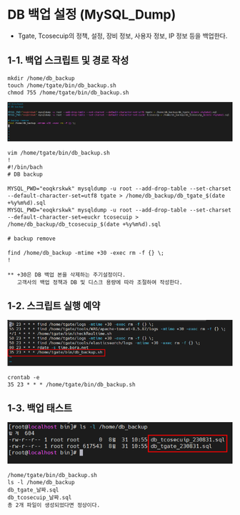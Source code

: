 # DB 백업 설정 (MySQL_Dump)

* Tgate, Tcosecuip의 정책, 설정, 장비 정보, 사용자 정보, IP 정보 등을 백업한다.

## 1-1. 백업 스크립트 및 경로 작성

```
mkdir /home/db_backup
touch /home/tgate/bin/db_backup.sh
chmod 755 /home/tgate/bin/db_backup.sh
```

![Alt text](image-160.png)

```
vim /home/tgate/bin/db_backup.sh
!
#!/bin/bach
# DB backup

MYSQL_PWD="eoqkrskwk" mysqldump -u root --add-drop-table --set-charset --default-character-set=utf8 tgate > /home/db_backup/db_tgate_$(date +%y%m%d).sql
MYSQL_PWD="eoqkrskwk" mysqldump -u root --add-drop-table --set-charset --default-character-set=euckr tcosecuip > /home/db_backup/db_tcosecuip_$(date +%y%m%d).sql

# backup remove

find /home/db_backup -mtime +30 -exec rm -f {} \;
!

** +30은 DB 백업 본을 삭제하는 주기설정이다.
   고객사의 백업 정책과 DB 및 디스크 용량에 따라 조절하여 작성한다.
```

## 1-2. 스크립트 실행 예약

![Alt text](image-161.png)

```
crontab -e
35 23 * * * /home/tgate/bin/db_backup.sh
```

## 1-3. 백업 태스트

![Alt text](image-162.png)

```
/home/tgate/bin/db_backup.sh
ls -l /home/db_backup
db_tgate_날짜.sql
db_tcosecuip_날짜.sql
총 2개 파일이 생성되었다면 정상이다.
```
